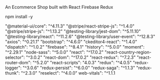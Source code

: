 An Ecommerce Shop built with React Firebase Redux

npm install -y

"@material-ui/core": "^4.11.3"
"@stripe/react-stripe-js": "^1.4.0"
"@stripe/stripe-js": "^1.13.2"
"@testing-library/jest-dom": "^5.11.10"
"@testing-library/react": "^11.2.6"
    "@testing-library/user-event": "^12.8.3"
    "axios": "^0.21.1"
    "bootstrap": "^4.6.0"
    "ckeditor4-react": "^1.4.0"
    "dispatch": "^1.0.2"
    "firebase": "^8.4.1"
    "history": "^5.0.0"
    "moment": "^2.29.1"
    "node-sass": "^5.0.0"
    "react": "^17.0.2"
    "react-country-region-selector": "^3.0.2"
    "react-dom": "^17.0.2"
    "react-redux": "^7.2.3"
    "react-router-dom": "^5.2.0"
    "react-scripts": "4.0.3"
    "redux": "^4.0.5"
    "redux-logger": "^3.0.6"
    "redux-persist": "^6.0.0"
    "redux-saga": "^1.1.3"
    "redux-thunk": "^2.3.0"
    "reselect": "^4.0.0"
    web-vitals": "^1.1.1
